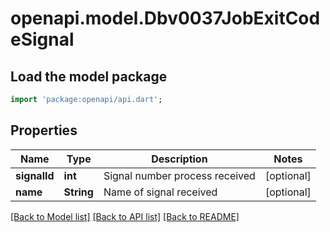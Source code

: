 # openapi.model.Dbv0037JobExitCodeSignal

## Load the model package
```dart
import 'package:openapi/api.dart';
```

## Properties
Name | Type | Description | Notes
------------ | ------------- | ------------- | -------------
**signalId** | **int** | Signal number process received | [optional] 
**name** | **String** | Name of signal received | [optional] 

[[Back to Model list]](../README.md#documentation-for-models) [[Back to API list]](../README.md#documentation-for-api-endpoints) [[Back to README]](../README.md)


